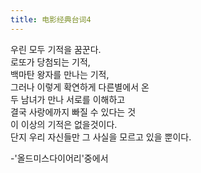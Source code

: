 ```yaml
---
title: 电影经典台词4
---
```


<p>우린 모두 기적을 꿈꾼다.<br />로또가 당첨되는 기적,<br />백마탄 왕자를 만나는 기적,<br />그러나 이렇게 확연하게 다른별에서 온<br />두 남녀가 만나 서로를 이해하고<br />결국 사랑에까지 빠질 수 있다는 것<br />이 이상의 기적은 없을것이다.<br />단지 우리 자신들만 그 사실을 모르고 있을 뿐이다.</p>



<p>-&#39;올드미스다이어리&#39;중에서</p>

